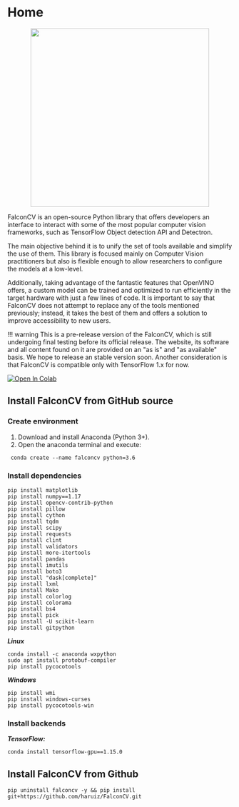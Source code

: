 # Home 

<div style="text-align:center">
    <img src="images/full_logo.png" width="400">
</div>

FalconCV is an open-source Python library that offers developers an interface to interact with some of the most popular computer vision frameworks, such as TensorFlow Object detection API and Detectron.

The main objective behind it is to unify the set of tools available and simplify the use of them. This library is focused mainly on Computer Vision practitioners but also is flexible enough to allow researchers to configure the models at a low-level.

Additionally, taking advantage of the fantastic features that OpenVINO offers, a custom model can be trained and optimized to run efficiently in the target hardware with just a few lines of code. It is important to say that FalconCV does not attempt to replace any of the tools mentioned previously; instead, it takes the best of them and offers a solution to improve accessibility to new users.

!!! warning
    This is a pre-release version of the FalconCV, which is still undergoing final testing before its official release. The website, its software and all content found on it are provided on an "as is" and "as available" basis. We hope to release an stable version soon. Another consideration is that FalconCV is compatible only with TensorFlow 1.x for now.

[![Open In Colab](https://colab.research.google.com/assets/colab-badge.svg)](https://colab.research.google.com/drive/1Q_l7RsAFiITJVj8yOMLR0yVNf97T7r43)

## Install FalconCV from GitHub source

### Create environment

1. Download and install Anaconda (Python 3+).
2. Open the anaconda terminal and execute:

```console
 conda create --name falconcv python=3.6
```

### Install dependencies

```console
pip install matplotlib
pip install numpy==1.17
pip install opencv-contrib-python
pip install pillow
pip install cython
pip install tqdm
pip install scipy
pip install requests
pip install clint
pip install validators
pip install more-itertools
pip install pandas
pip install imutils
pip install boto3
pip install "dask[complete]"
pip install lxml
pip install Mako
pip install colorlog
pip install colorama
pip install bs4
pip install pick
pip install -U scikit-learn
pip install gitpython
```

***Linux***

```console
conda install -c anaconda wxpython
sudo apt install protobuf-compiler
pip install pycocotools
```

***Windows***

```console
pip install wmi
pip install windows-curses
pip install pycocotools-win
```

### Install backends

***TensorFlow:***

```console
conda install tensorflow-gpu==1.15.0
```

## Install FalconCV from Github

```console
pip uninstall falconcv -y && pip install git+https://github.com/haruiz/FalconCV.git
```
